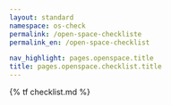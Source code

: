 ```yaml
---
layout: standard
namespace: os-check
permalink: /open-space-checkliste
permalink_en: /open-space-checklist

nav_highlight: pages.openspace.title
title: pages.openspace.checklist.title
---
```

{% tf checklist.md %}
